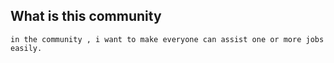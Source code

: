 ## What is this community
    in the community , i want to make everyone can assist one or more jobs easily.